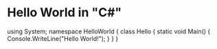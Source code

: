 # Hello World in "C#"

using System;
namespace HelloWorld
{
    class Hello
    {
        static void Main()
        {
            Console.WriteLine("Hello World!");
        }
    }
}
